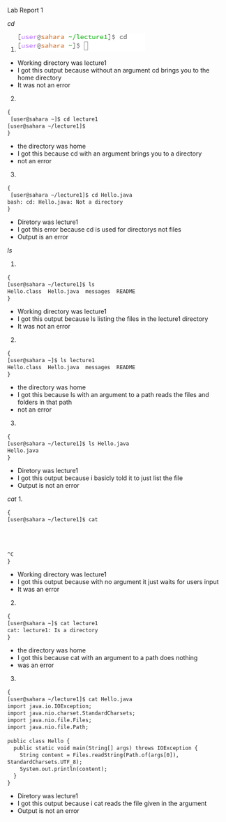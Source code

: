Lab Report 1 


*cd*
1. ![Image](1.1.PNG)

   
- Working directory was lecture1
- I got this output because without an argument cd brings you to the home directory
- It was not an error

2.
```
{
 [user@sahara ~]$ cd lecture1
[user@sahara ~/lecture1]$
}
```
- the directory was home
- I got this because cd with an argument brings you to a directory
- not an error





3. 
```
{
 [user@sahara ~/lecture1]$ cd Hello.java
bash: cd: Hello.java: Not a directory
}
```

- Diretory was lecture1 
- I got this error because cd is used for directorys not files
- Output is an error


*ls*



1. 

```
{
[user@sahara ~/lecture1]$ ls
Hello.class  Hello.java  messages  README
}
```
   
- Working directory was lecture1
- I got this output because ls listing the files in the lecture1 directory
- It was not an error

2.
```
{
[user@sahara ~]$ ls lecture1
Hello.class  Hello.java  messages  README
}
```
- the directory was home
- I got this because ls with an argument to a path reads the files and folders in that path
- not an error





3. 
```
{
[user@sahara ~/lecture1]$ ls Hello.java
Hello.java
}
```

- Diretory was lecture1 
- I got this output because i basicly told it to just list the file
- Output is not an error

*cat*
1. 

```
{
[user@sahara ~/lecture1]$ cat
      



^C
}
```
   
- Working directory was lecture1
- I got this output because with no argument it just waits for users input
- It was an error

2.
```
{
[user@sahara ~]$ cat lecture1
cat: lecture1: Is a directory
}
```
- the directory was home
- I got this because cat with an argument to a path does nothing
- was an error





3. 
```
{
[user@sahara ~/lecture1]$ cat Hello.java
import java.io.IOException;
import java.nio.charset.StandardCharsets;
import java.nio.file.Files;
import java.nio.file.Path;

public class Hello {
  public static void main(String[] args) throws IOException {
    String content = Files.readString(Path.of(args[0]), StandardCharsets.UTF_8);    
    System.out.println(content);
  }
}
```

- Diretory was lecture1 
- I got this output because i cat reads the file given in the argument
- Output is not an error
